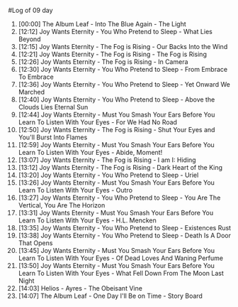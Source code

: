 #Log of 09 day

1. [00:00] The Album Leaf - Into The Blue Again - The Light
1. [12:12] Joy Wants Eternity - You Who Pretend to Sleep - What Lies Beyond
1. [12:15] Joy Wants Eternity - The Fog is Rising - Our Backs Into the Wind
1. [12:21] Joy Wants Eternity - The Fog is Rising - The Fog is Rising
1. [12:26] Joy Wants Eternity - The Fog is Rising - In Camera
1. [12:30] Joy Wants Eternity - You Who Pretend to Sleep - From Embrace To Embrace
1. [12:36] Joy Wants Eternity - You Who Pretend to Sleep - Yet Onward We Marched
1. [12:40] Joy Wants Eternity - You Who Pretend to Sleep - Above the Clouds Lies Eternal Sun
1. [12:44] Joy Wants Eternity - Must You Smash Your Ears Before You Learn To Listen With Your Eyes - For We Had No Road
1. [12:50] Joy Wants Eternity - The Fog is Rising - Shut Your Eyes and You'll Burst Into Flames
1. [12:59] Joy Wants Eternity - Must You Smash Your Ears Before You Learn To Listen With Your Eyes - Abide, Moment!
1. [13:07] Joy Wants Eternity - The Fog is Rising - I am I: Hiding
1. [13:12] Joy Wants Eternity - The Fog is Rising - Dark Heart of the King
1. [13:20] Joy Wants Eternity - You Who Pretend to Sleep - Uriel
1. [13:26] Joy Wants Eternity - Must You Smash Your Ears Before You Learn To Listen With Your Eyes - Outro
1. [13:27] Joy Wants Eternity - You Who Pretend to Sleep - You Are The Vertical, You Are The Horizon
1. [13:31] Joy Wants Eternity - Must You Smash Your Ears Before You Learn To Listen With Your Eyes - H.L. Mencken
1. [13:35] Joy Wants Eternity - You Who Pretend to Sleep - Existences Rust
1. [13:38] Joy Wants Eternity - You Who Pretend to Sleep - Death Is A Door That Opens
1. [13:45] Joy Wants Eternity - Must You Smash Your Ears Before You Learn To Listen With Your Eyes - Of Dead Loves And Waning Perfume
1. [13:50] Joy Wants Eternity - Must You Smash Your Ears Before You Learn To Listen With Your Eyes - What Fell Down From The Moon Last Night
1. [14:03] Helios - Ayres - The Obeisant Vine
1. [14:07] The Album Leaf - One Day I'll Be on Time - Story Board
